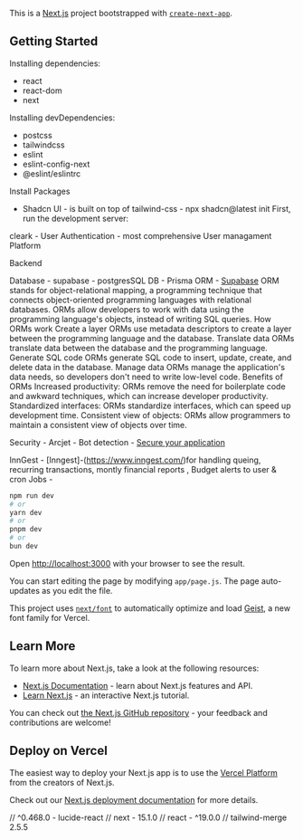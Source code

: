 This is a [Next.js](https://nextjs.org) project bootstrapped with [`create-next-app`](https://github.com/vercel/next.js/tree/canary/packages/create-next-app).

## Getting Started

Installing dependencies:
- react
- react-dom
- next

Installing devDependencies:
- postcss
- tailwindcss
- eslint
- eslint-config-next
- @eslint/eslintrc



Install Packages 

- Shadcn UI - is built on top of tailwind-css 
        - npx shadcn@latest init
First, run the development server:




cleark - User Authentication - most comprehensive User managament Platform 

Backend 

Database - supabase - postgresSQL DB - Prisma ORM - [Supabase](https://supabase.com/)
                ORM stands for object-relational mapping, a programming technique that connects object-oriented programming languages with relational databases. ORMs allow developers to work with data using the programming language's objects, instead of writing SQL queries. 
                How ORMs work
                Create a layer
                ORMs use metadata descriptors to create a layer between the programming language and the database. 
                Translate data
                ORMs translate data between the database and the programming language. 
                Generate SQL code
                ORMs generate SQL code to insert, update, create, and delete data in the database. 
                Manage data
                ORMs manage the application's data needs, so developers don't need to write low-level code. 
                Benefits of ORMs
                Increased productivity: ORMs remove the need for boilerplate code and awkward techniques, which can increase developer productivity. 
                Standardized interfaces: ORMs standardize interfaces, which can speed up development time. 
                Consistent view of objects: ORMs allow programmers to maintain a consistent view of objects over time. 

Security - Arcjet - Bot detection - [Secure your application](https://arcjet.com/)


InnGest - [Inngest]-(https://www.inngest.com/)for handling queing, recurring transactions, montly financial reports , Budget alerts to user & cron Jobs - 



```bash
npm run dev
# or
yarn dev
# or
pnpm dev
# or
bun dev
```

Open [http://localhost:3000](http://localhost:3000) with your browser to see the result.

You can start editing the page by modifying `app/page.js`. The page auto-updates as you edit the file.

This project uses [`next/font`](https://nextjs.org/docs/app/building-your-application/optimizing/fonts) to automatically optimize and load [Geist](https://vercel.com/font), a new font family for Vercel.

## Learn More

To learn more about Next.js, take a look at the following resources:

- [Next.js Documentation](https://nextjs.org/docs) - learn about Next.js features and API.
- [Learn Next.js](https://nextjs.org/learn) - an interactive Next.js tutorial.

You can check out [the Next.js GitHub repository](https://github.com/vercel/next.js) - your feedback and contributions are welcome!

## Deploy on Vercel

The easiest way to deploy your Next.js app is to use the [Vercel Platform](https://vercel.com/new?utm_medium=default-template&filter=next.js&utm_source=create-next-app&utm_campaign=create-next-app-readme) from the creators of Next.js.

Check out our [Next.js deployment documentation](https://nextjs.org/docs/app/building-your-application/deploying) for more details.



 // ^0.468.0 - lucide-react
//  next - 15.1.0
// react - ^19.0.0
// tailwind-merge 2.5.5
